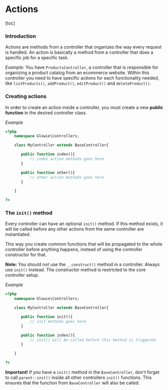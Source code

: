 # Actions

[toc]

### Introduction
Actions are methods from a controller that organizes the way every request is handled. An action is basically a method from a controller that does a specific job for a specific task.

_Example_: You have `ProductsController`, a controller that is responsible for organizing a product catalog from an ecommerce website. Within this controller you need to have specific actions for each functionality needed, like `listProducts()`, `addProduct()`, `editProduct()` and `deleteProduct()`.

### Creating actions
In order to create an action inside a controller, you must create a new **public function** in the desired controller class.

_Example_
```php
<?php
    namespace Glowie\Controllers;

    class MyController extends BaseController{

       public function index(){
           // index action methods goes here
       }

       public function other(){
           // other action methods goes here
       }

    }

?>
```

### The `init()` method
Every controller can have an optional `init()` method. If this method exists, it will be called before any other actions from the same controller are instantiated.

This way you create common functions that will be propagated to the whole controller before anything happens, instead of using the controller constructor for that.

**Note:** You should not use the `__construct()` method in a controller. Always use `init()` instead. The constructor method is restricted to the core controller setup.

_Example_
```php
<?php
    namespace Glowie\Controllers;

    class MyController extends BaseController{

       public function init(){
           // init methods goes here
       }

       public function index(){
           // init() will be called before this method is triggered
       }

    }

?>
```

**Important!** If you have a `init()` method in the `BaseController`, don't forget to call `parent::init()` inside all other controllers `init()` functions. This ensures that the function from `BaseController` will also be called.